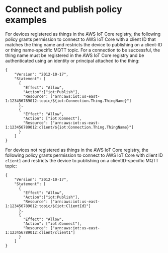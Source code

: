# Connect and publish policy examples<a name="connect-and-pub"></a>

For devices registered as things in the AWS IoT Core registry, the following policy grants permission to connect to AWS IoT Core with a client ID that matches the thing name and restricts the device to publishing on a client\-ID or thing name\-specific MQTT topic\. For a connection to be successful, the thing name must be registered in the AWS IoT Core registry and be authenticated using an identity or principal attached to the thing:

```
{
    "Version": "2012-10-17",
    "Statement": [
      {
        "Effect": "Allow",
        "Action":["iot:Publish"],
        "Resource": ["arn:aws:iot:us-east-1:123456789012:topic/${iot:Connection.Thing.ThingName}"]
      },
      {
        "Effect": "Allow",
        "Action": ["iot:Connect"],
        "Resource": ["arn:aws:iot:us-east-1:123456789012:client/${iot:Connection.Thing.ThingName}"]
      }
    ]
}
```

For devices not registered as things in the AWS IoT Core registry, the following policy grants permission to connect to AWS IoT Core with client ID `client1` and restricts the device to publishing on a clientID\-specific MQTT topic:

```
{
    "Version": "2012-10-17",
    "Statement": [
      {
        "Effect": "Allow",
        "Action":["iot:Publish"],
        "Resource": ["arn:aws:iot:us-east-1:123456789012:topic/${iot:ClientId}"]
      },
      {
        "Effect": "Allow",
        "Action": ["iot:Connect"],
        "Resource": ["arn:aws:iot:us-east-1:123456789012:client/client1"]
      }
    ]
}
```